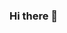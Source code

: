 ### Hi there 👋

<!--
**pravinya9394/pravinya9394** is a ✨ _special_ ✨ repository because it gives idea of data structures like linked-list,tree,graphs,bst,etc.
Mail-Id:pravinyakumbhare@gmail.com
-->
